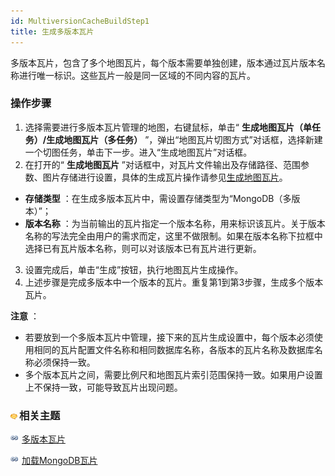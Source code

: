 ```yaml
---
id: MultiversionCacheBuildStep1
title: 生成多版本瓦片
---
```

多版本瓦片，包含了多个地图瓦片，每个版本需要单独创建，版本通过瓦片版本名称进行唯一标识。这些瓦片一般是同一区域的不同内容的瓦片。

### 操作步骤

1. 选择需要进行多版本瓦片管理的地图，右键鼠标，单击“ **生成地图瓦片（单任务）/生成地图瓦片（多任务）** ”，弹出“地图瓦片切图方式”对话框，选择新建一个切图任务，单击下一步。进入“生成地图瓦片”对话框。
2. 在打开的“ **生成地图瓦片** ”对话框中，对瓦片文件输出及存储路径、范围参数、图片存储进行设置，具体的生成瓦片操作请参见[生成地图瓦片](MapTilesSingle.htm)。
* **存储类型** ：在生成多版本瓦片中，需设置存储类型为“MongoDB（多版本）”；
* **版本名称** ：为当前输出的瓦片指定一个版本名称，用来标识该瓦片。关于版本名称的写法完全由用户的需求而定，这里不做限制。如果在版本名称下拉框中选择已有瓦片版本名称，则可以对该版本已有瓦片进行更新。
3. 设置完成后，单击“生成”按钮，执行地图瓦片生成操作。
4. 上述步骤是完成多版本中一个版本的瓦片。重复第1到第3步骤，生成多个版本瓦片。

**注意** ：

* 若要放到一个多版本瓦片中管理，接下来的瓦片生成设置中，每个版本必须使用相同的瓦片配置文件名称和相同数据库名称，各版本的瓦片名称及数据库名称必须保持一致。
* 多个版本瓦片之间，需要比例尺和地图瓦片索引范围保持一致。如果用户设置上不保持一致，可能导致瓦片出现问题。

### ![](../img/seealso.png)相关主题

![](../img/smalltitle.png) [多版本瓦片](MultiversionTile.htm)

![](../img/smalltitle.png) [加载MongoDB瓦片](AddMongoDBTiles.htm)

